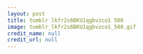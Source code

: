 ```yaml
---
layout: post
title: tumblr lkfr2s6BKU1qgbvzco1 500
image: tumblr_lkfr2s6BKU1qgbvzco1_500.gif
credit_name: null 
credit_url: null
---
```



